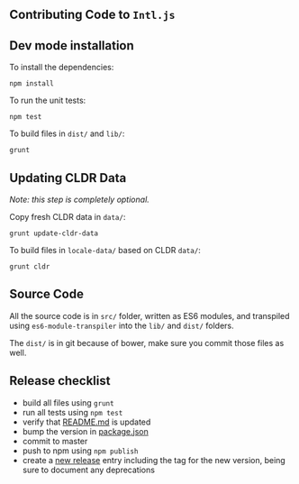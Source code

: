 Contributing Code to `Intl.js`
------------------------------

Dev mode installation
---------------------

To install the dependencies:

    npm install

To run the unit tests:

    npm test

To build files in `dist/` and `lib/`:

    grunt


Updating CLDR Data
------------------

_Note: this step is completely optional._

Copy fresh CLDR data in `data/`:

    grunt update-cldr-data

To build files in `locale-data/` based on CLDR `data/`:

    grunt cldr


Source Code
-----------

All the source code is in `src/` folder, written as ES6 modules, and transpiled
using `es6-module-transpiler` into the `lib/` and `dist/` folders.

The `dist/` is in git because of bower, make sure you commit those files as well.

Release checklist
-----------------

* build all files using `grunt`
* run all tests using `npm test`
* verify that [README.md] is updated
* bump the version in [package.json]
* commit to master
* push to npm using `npm publish`
* create a [new release] entry including the tag for the new version, being sure to document any deprecations

[README.md]: https://github.com/andyearnshaw/Intl.js/blob/master/README.md
[package.json]: https://github.com/andyearnshaw/Intl.js/blob/master/package.json
[new release]: https://github.com/andyearnshaw/Intl.js/releases/new
